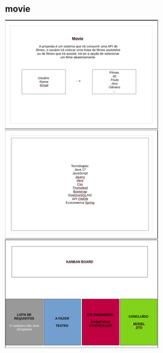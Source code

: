 # movie

<img src="https://github.com/Alisson7Neres/movie/blob/main/img/Captura%20de%20tela_2022-10-17_09-16-19.png?raw=true">

<img src="https://github.com/Alisson7Neres/movie/blob/main/img/Captura%20de%20tela_2022-10-17_09-17-02.png?raw=true">

<img src="https://github.com/Alisson7Neres/movie/blob/main/img/Captura%20de%20tela%20de%202022-10-24%2020-05-30.png?raw=true">
